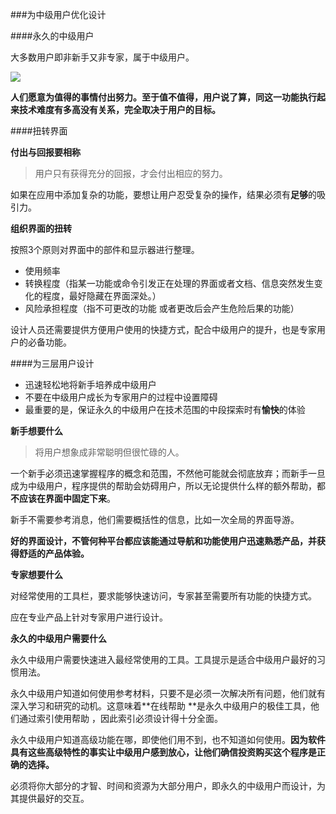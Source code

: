 ###为中级用户优化设计 

####永久的中级用户

大多数用户即非新手又非专家，属于中级用户。

![](/assets/Snipaste_2018-02-25_10-20-40.png)

**人们愿意为值得的事情付出努力。至于值不值得，用户说了算，同这一功能执行起来技术难度有多高没有关系，完全取决于用户的目标。**

####扭转界面

**付出与回报要相称**

> 用户只有获得充分的回报，才会付出相应的努力。

如果在应用中添加复杂的功能，要想让用户忍受复杂的操作，结果必须有**足够**的吸引力。

**组织界面的扭转**

按照3个原则对界面中的部件和显示器进行整理。

- 使用频率
- 转换程度（指某一功能或命令引发正在处理的界面或者文档、信息突然发生变化的程度，最好隐藏在界面深处。）
- 风险承担程度（指不可更改的功能 或者更改后会产生危险后果的功能）

设计人员还需要提供方便用户使用的快捷方式，配合中级用户的提升，也是专家用户的必备功能。

####为三层用户设计

- 迅速轻松地将新手培养成中级用户
- 不要在中级用户成长为专家用户的过程中设置障碍
- 最重要的是，保证永久的中级用户在技术范围的中段探索时有**愉快**的体验

**新手想要什么**

> 将用户想象成非常聪明但很忙碌的人。

一个新手必须迅速掌握程序的概念和范围，不然他可能就会彻底放弃；而新手一旦成为中级用户，程序提供的帮助会妨碍用户，所以无论提供什么样的额外帮助，都**不应该在界面中固定下来**。

新手不需要参考消息，他们需要概括性的信息，比如一次全局的界面导游。

**好的界面设计，不管何种平台都应该能通过导航和功能使用户迅速熟悉产品，并获得舒适的产品体验。**

**专家想要什么**

对经常使用的工具栏，要求能够快速访问，专家甚至需要所有功能的快捷方式。

应在专业产品上针对专家用户进行设计。

**永久的中级用户需要什么**

永久中级用户需要快速进入最经常使用的工具。工具提示是适合中级用户最好的习惯用法。

永久中级用户知道如何使用参考材料，只要不是必须一次解决所有问题，他们就有深入学习和研究的动机。这意味着**在线帮助 **是永久中级用户的极佳工具，他们通过索引使用帮助 ，因此索引必须设计得十分全面。

永久中级用户知道高级功能在哪，即使他们用不到，也不知道如何使用。**因为软件具有这些高级特性的事实让中级用户感到放心，让他们确信投资购买这个程序是正确的选择。**

必须将你大部分的才智、时间和资源为大部分用户，即永久的中级用户而设计，为其提供最好的交互。


